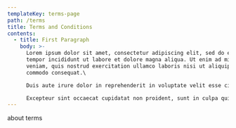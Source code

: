 ```yaml
---
templateKey: terms-page
path: /terms
title: Terms and Conditions
contents:
  - title: First Paragraph
    body: >-
      Lorem ipsum dolor sit amet, consectetur adipiscing elit, sed do eiusmod
      tempor incididunt ut labore et dolore magna aliqua. Ut enim ad minim
      veniam, quis nostrud exercitation ullamco laboris nisi ut aliquip ex ea
      commodo consequat.\

      Duis aute irure dolor in reprehenderit in voluptate velit esse cillum dolore eu fugiat nulla pariatur.\

      Excepteur sint occaecat cupidatat non proident, sunt in culpa qui officia deserunt mollit anim id est laborum.
---
```

about terms